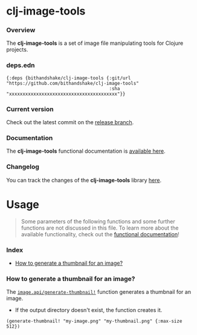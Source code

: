 
# clj-image-tools

### Overview

The <strong>clj-image-tools</strong> is a set of image file manipulating tools for Clojure projects.

### deps.edn

```
{:deps {bithandshake/clj-image-tools {:git/url "https://github.com/bithandshake/clj-image-tools"
                                      :sha     "xxxxxxxxxxxxxxxxxxxxxxxxxxxxxxxxxxxxxxxx"}}
```

### Current version

Check out the latest commit on the [release branch](https://github.com/bithandshake/clj-image-tools/tree/release).

### Documentation

The <strong>clj-image-tools</strong> functional documentation is [available here](https://bithandshake.github.io/clj-image-tools).

### Changelog

You can track the changes of the <strong>clj-image-tools</strong> library [here](CHANGES.md).

# Usage

> Some parameters of the following functions and some further functions are not discussed in this file.
  To learn more about the available functionality, check out the [functional documentation](documentation/COVER.md)!

### Index

- [How to generate a thumbnail for an image?](#how-to-generate-a-thumbnail-for-an-image)

### How to generate a thumbnail for an image?

The [`image.api/generate-thumbnail!`](documentation/clj/image/API.md/#generate-thumbnail)
function generates a thumbnail for an image.

- If the output directory doesn't exist, the function creates it.

```
(generate-thumbnail! "my-image.png" "my-thumbnail.png" {:max-size 512})
```
